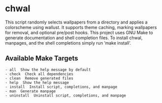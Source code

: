 # chwal
This  script  randomly selects wallpapers from a directory and applies a colorscheme using wallust. It supports theme caching, marking wallpapers for removal, and optional pre/post hooks. This project uses GNU Make to generate documentation and shell completion files. To install chwal, manpages, and the shell completions simply run ’make install’.

## Available Make Targets
    - all  Show the help message by default
    - check  Check all dependencies
    - clean  Remove generated files
    - help  Show the help message
    - install  Install script, completions, and manpage
    - man  Generate manpage
    - uninstall  Uninstall script, completions, and manpage
